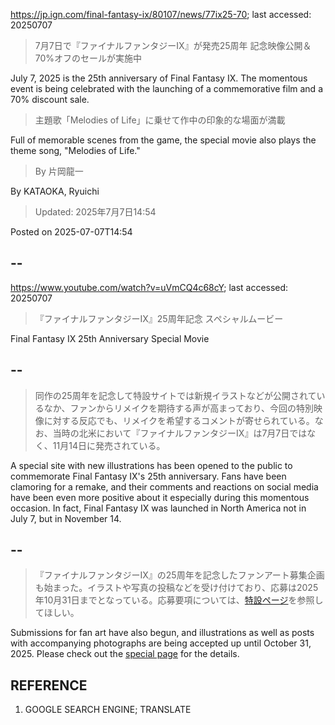 https://jp.ign.com/final-fantasy-ix/80107/news/77ix25-70; last accessed: 20250707

> 7月7日で『ファイナルファンタジーIX』が発売25周年 記念映像公開＆70%オフのセールが実施中

July 7, 2025 is the 25th anniversary of Final Fantasy IX. The momentous event is being celebrated with the launching of a commemorative film and a 70% discount sale. 

> 主題歌「Melodies of Life」に乗せて作中の印象的な場面が満載

Full of memorable scenes from the game, the special movie also plays the theme song, "Melodies of Life."

> By 片岡龍一 

By KATAOKA, Ryuichi

> Updated: 2025年7月7日14:54

Posted on 2025-07-07T14:54

## --

https://www.youtube.com/watch?v=uVmCQ4c68cY; last accessed: 20250707

> 『ファイナルファンタジーIX』25周年記念 スペシャルムービー 

Final Fantasy IX 25th Anniversary Special Movie

## -- 

> 同作の25周年を記念して特設サイトでは新規イラストなどが公開されているなか、ファンからリメイクを期待する声が高まっており、今回の特別映像に対する反応でも、リメイクを希望するコメントが寄せられている。なお、当時の北米において『ファイナルファンタジーIX』は7月7日ではなく、11月14日に発売されている。

A special site with new illustrations has been opened to the public to commemorate Final Fantasy IX's 25th anniversary. Fans have been clamoring for a remake, and their comments and reactions on social media have been even more positive about it especially during this momentous occasion. In fact, Final Fantasy IX was launched in North America not in July 7, but in November 14.

## --

> 『ファイナルファンタジーIX』の25周年を記念したファンアート募集企画も始まった。イラストや写真の投稿などを受け付けており、応募は2025年10月31日までとなっている。応募要項については、[特設ページ](https://support.jp.square-enix.com/ceform.php?id=13581&la=0&h=75000ba4)を参照してほしい。

Submissions for fan art have also begun, and illustrations as well as posts with accompanying photographs are being accepted up until October 31, 2025. Please check out the [special page](https://support.jp.square-enix.com/ceform.php?id=13581&la=0&h=75000ba4) for the details.

## REFERENCE

1) GOOGLE SEARCH ENGINE; TRANSLATE
